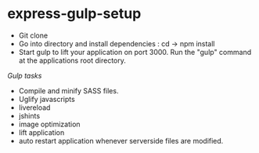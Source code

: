 # express-gulp-setup

- Git clone
- Go into directory and install dependencies : cd -> npm install
- Start gulp to lift your application on port 3000. Run the "gulp" command at the applications root directory.

*Gulp tasks*
- Compile and minify SASS files.
- Uglify javascripts
- livereload
- jshints
- image optimization
- lift application
- auto restart application whenever serverside files are modified.
